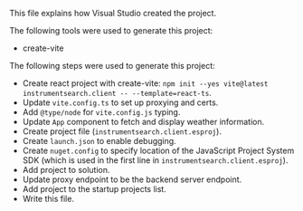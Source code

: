 This file explains how Visual Studio created the project.

The following tools were used to generate this project:
- create-vite

The following steps were used to generate this project:
- Create react project with create-vite: `npm init --yes vite@latest instrumentsearch.client -- --template=react-ts`.
- Update `vite.config.ts` to set up proxying and certs.
- Add `@type/node` for `vite.config.js` typing.
- Update `App` component to fetch and display weather information.
- Create project file (`instrumentsearch.client.esproj`).
- Create `launch.json` to enable debugging.
- Create `nuget.config` to specify location of the JavaScript Project System SDK (which is used in the first line in `instrumentsearch.client.esproj`).
- Add project to solution.
- Update proxy endpoint to be the backend server endpoint.
- Add project to the startup projects list.
- Write this file.
